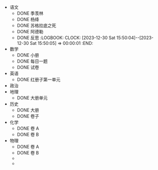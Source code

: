 - 语文
	- DONE 季羡林
	- DONE 杨绛
	- DONE 苏格拉底之死
	- DONE 阿德勒
	- DONE 反思
	  :LOGBOOK:
	  CLOCK: [2023-12-30 Sat 15:50:04]--[2023-12-30 Sat 15:50:05] =>  00:00:01
	  :END:
- 数学
	- DONE 小册
	- DONE 每日一题
	- DONE 试卷
- 英语
	- DONE 红册子第一单元
- 政治
- 地理
	- DONE 大册单元
- 历史
	- DONE 大册
	- DONE 卷子
- 化学
	- DONE 卷 A
	- DONE 卷 B
- 物理
	- DONE 卷 A
	- DONE 卷 B
	-
	-
